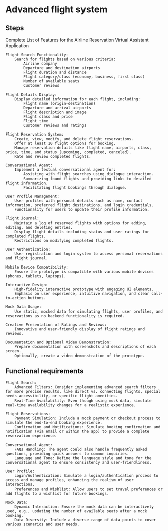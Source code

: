 # Advanced flight system

## Steps

Complete List of Features for the Airline Reservation Virtual Assistant Application

    Flight Search Functionality:
        Search for flights based on various criteria:
            Airline company
            Departure and destination airports
            Flight duration and distance
            Flight category/class (economy, business, first class)
            Number of available seats
            Customer reviews

    Flight Details Display:
        Display detailed information for each flight, including:
            Flight name (origin-destination)
            Departure and arrival airports
            Flight description and image
            Flight class and price
            Flight time
            Customer reviews and ratings

    Flight Reservation System:
        Create, view, modify, and delete flight reservations.
        Offer at least 10 flight options for booking.
        Manage reservation details like flight name, airports, class, price, time, and status (upcoming, completed, canceled).
        Rate and review completed flights.

    Conversational Agent:
        Implement a textual conversational agent for:
            Assisting with flight searches using dialogue interaction.
            Summarizing found flights and providing links to detailed flight information.
            Facilitating flight bookings through dialogue.

    User Profile Management:
        User profiles with personal details such as name, contact information, preferred flight destinations, and login credentials.
        Functionality for users to update their profile information.

    Flight Journal:
        Maintain a log of reserved flights with options for adding, editing, and deleting entries.
        Display flight details including status and user ratings for completed flights.
        Restrictions on modifying completed flights.

    User Authentication:
        User registration and login system to access personal reservations and flight journal.

    Mobile Device Compatibility:
        Ensure the prototype is compatible with various mobile devices (phones, tablets, laptops).

    Interactive Design:
        High-fidelity interactive prototype with engaging UI elements.
        Emphasis on user experience, intuitive navigation, and clear call-to-action buttons.

    Mock Data Usage:
        Use static, mocked data for simulating flights, user profiles, and reservations as no backend functionality is required.

    Creative Presentation of Ratings and Reviews:
        Innovative and user-friendly display of flight ratings and reviews.

    Documentation and Optional Video Demonstration:
        Prepare documentation with screenshots and descriptions of each screen.
        Optionally, create a video demonstration of the prototype.



## Functional requirements


    Flight Search:
        Advanced Filters: Consider implementing advanced search filters for more precise results, like direct vs. connecting flights, special needs accessibility, or specific flight amenities.
        Real-Time Availability: Even though using mock data, simulate real-time availability changes for a realistic experience.

    Flight Reservations:
        Payment Simulation: Include a mock payment or checkout process to simulate the end-to-end booking experience.
        Confirmation and Notifications: Simulate booking confirmation and notification (via email or within the app) to provide a complete reservation experience.

    Conversational Agent:
        FAQs Handling: The agent could also handle frequently asked questions, providing quick answers to common inquiries.
        Language and Tone: Define the language style and tone for the conversational agent to ensure consistency and user-friendliness.

    User Profile:
        Login/Authentication: Simulate a login/authentication process to access and manage profiles, enhancing the realism of user interactions.
        Preferences and Wishlist: Allow users to set travel preferences or add flights to a wishlist for future bookings.

    Mock Data:
        Dynamic Interaction: Ensure the mock data can be interactively used, e.g., updating the number of available seats after a mock booking.
        Data Diversity: Include a diverse range of data points to cover various scenarios and user needs.